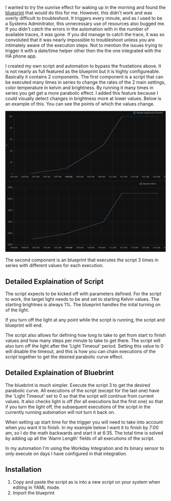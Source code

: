 I wanted to try the sunrise effect for waking up in the morning and found the [blueprint](https://community.home-assistant.io/t/wake-up-light-alarm-with-sunrise-effect/255193/145) that would do this for me. However, this didn't work and was overly difficult to troubleshoot. It triggers every minute, and as I used to be a Systems Adminitrator, this unnecessary use of resources also bugged me. If you didn't catch the errors in the automation with in the number of available traces, it was gone. If you did manage to catch the trace, it was so convoluted that it was nearly impossible to troubleshoot unless you are intimately aware of the execution steps.  Not to mention the issues trying to trigger it with a date/time helper other then the the one integrated with the HA phone app.

I created my own script and automation to bypass the frustations above. It is not nearly as full featured as the blueprint but it is highly configureable. Basically it contains 2 components. The first component is a script that can be executed many times in series to change the rates of the 2 main settings, color temperature in kelvin and brightness. By running it many times in series you get get a more parabolic effect. I added this feature because I could visually detect changes in brightness more at lower values. Below is an example of this. You can see the points of which the values change. 

![image|690x196](images/demo.png)

The second component is an blueprint that executes the script 3 times in series with different values for each execution. 

## Detailed Explaination of Script
The script expects to be kicked off with parameters defined. For the script to work, the target light needs to be and set to starting Kelvin values. The starting brightnes is always 1%. The blueprint handles the inital turning on of the light.

If you turn off the light at any point while the script is running, the script and blueprint will end.

The script also allows for defining how long to take to get from start to finish values and how many steps per minute to take to get there. The script will also turn off the light after the 'Light Timeout' period. Setting this value to 0 will disable the timeout, and this is how you can chain executions of the script together to get the desired parabolic curve effect.

## Detailed Explaination of Bluebrint

The bluebrint is much simpler. Execute the script 3 to get the desired parabolic curve. All executions of the script (except for the last one)  have the 'Light Timeout' set to 0 so that the script will continue from current values. It also checks light is off (for all executions but the first one) so that if you turn the light off, the subsequent executions of the script in the currently running automation will not turn it back on.

When setting up start time for the trigger you will need to take into account when you want it to finish. In my example below I want it to finish by 7:00 am, so I do the math backwards and start it at 6:35. The total time is solved by adding up all the 'Alarm Length' fields of all executions of the script.

In my automation I'm using the Workday Integration and its binary sensor to only execute on days I have configured in that integration.

## Installation
1. Copy and paste the script as is into a new script on your system when editing in YAML mode. 
1. Import the blueprint